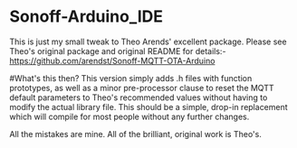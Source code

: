 # Sonoff-Arduino_IDE
This is just my small tweak to Theo Arends' excellent package.
Please see Theo's original package and original README for details:-
https://github.com/arendst/Sonoff-MQTT-OTA-Arduino

#What's this then?
This version simply adds .h files with function prototypes, as well as a minor pre-processor clause to reset the MQTT default parameters to Theo's recommended values without having to modify the actual library file.  This should be a simple, drop-in replacement which will compile for most people without any further changes.

All the mistakes are mine.  All of the brilliant, original work is Theo's.
